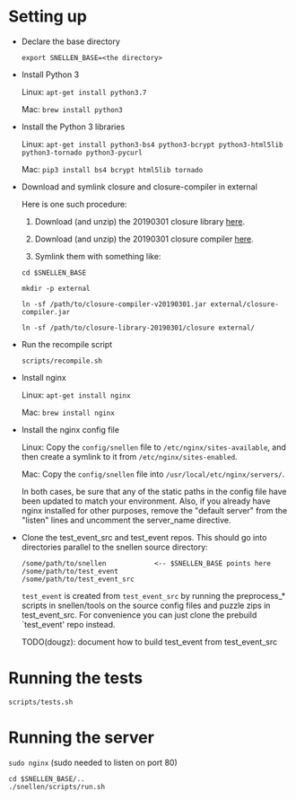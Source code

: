 # Setting up

- Declare the base directory

    `export SNELLEN_BASE=<the directory>`

 - Install Python 3

    Linux: `apt-get install python3.7`

    Mac: `brew install python3`

- Install the Python 3 libraries

    Linux: `apt-get install python3-bs4 python3-bcrypt python3-html5lib python3-tornado python3-pycurl`

    Mac: `pip3 install bs4 bcrypt html5lib tornado`

- Download and symlink closure and closure-compiler in external

    Here is one such procedure:

    1. Download (and unzip) the 20190301 closure library
    [here](https://github.com/google/closure-library/archive/v20190301.zip).

    2. Download (and unzip) the 20190301 closure compiler
    [here](https://dl.google.com/closure-compiler/compiler-20190301.zip).

    3. Symlink them with something like:

    `cd $SNELLEN_BASE`

    `mkdir -p external`

    `ln -sf /path/to/closure-compiler-v20190301.jar external/closure-compiler.jar`

    `ln -sf /path/to/closure-library-20190301/closure external/`

- Run the recompile script

    `scripts/recompile.sh`

- Install nginx

    Linux: `apt-get install nginx`

    Mac: `brew install nginx`

- Install the nginx config file

    Linux: Copy the `config/snellen` file to `/etc/nginx/sites-available`, and then create a symlink
    to it from `/etc/nginx/sites-enabled`.

    Mac: Copy the `config/snellen` file into `/usr/local/etc/nginx/servers/`.

    In both cases, be sure that any of the static paths in the config file have been updated to
    match your environment.  Also, if you already have nginx installed for other purposes, remove
    the "default server" from the "listen" lines and uncomment the server_name directive.

- Clone the test_event_src and test_event repos.  This should go into
  directories parallel to the snellen source directory:

    ```
    /some/path/to/snellen            <-- $SNELLEN_BASE points here
    /some/path/to/test_event
    /some/path/to/test_event_src
    ```

  `test_event` is created from `test_event_src` by running the
  preprocess_* scripts in snellen/tools on the source config files and
  puzzle zips in test_event_src.  For convenience you can just clone
  the prebuild `test_event' repo instead.

  TODO(dougz): document how to build test_event from test_event_src



# Running the tests

`scripts/tests.sh`


# Running the server

`sudo nginx`  (sudo needed to listen on port 80)

```
cd $SNELLEN_BASE/..
./snellen/scripts/run.sh
```


